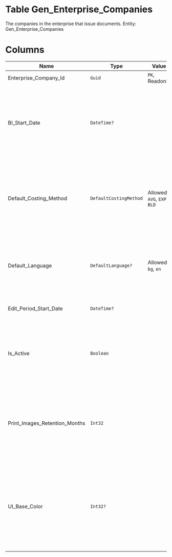 # Table Gen_Enterprise_Companies

The companies in the enterprise that issue documents. Entity: Gen_Enterprise_Companies

# Columns

| Name | Type | Value | Description |
| - | - | - | --- |
|Enterprise_Company_Id|`Guid`|`PK`, Readonly||
|BI_Start_Date|`DateTime?`||Defines the period for which BI extracts data. BI includes documents with "Document Date" greater than or equal to "BI Start Date". `Filter(eq)` `Introduced in version 18.2` |
|Default_Costing_Method|`DefaultCostingMethod`|Allowed: `AVG`, `EXP`, `BLD`|Default method for cost evaluation (if not specified in the product). Currently supported: EXP - Explicit lot specifying; AVG - Average cost. `Required` `Default("AVG")` |
|Default_Language|`DefaultLanguage?`|Allowed: `bg`, `en`|The default language for multi-language names in the definitions (like Customer_Name, Product_Name, ...). `Default("en")` |
|Edit_Period_Start_Date|`DateTime?`||Start date of the priod when the documents can be edited. |
|Is_Active|`Boolean`||Indicates whether the current Enterprise company  is active. `Required` `Default(true)` `Filter(multi eq)` `Introduced in version 20.1` |
|Print_Images_Retention_Months|`Int32`||A period of months for which the printed images of the documents will be kept. `Required` `Default(60)` `Filter(multi eq;ge;le)` `Introduced in version 20.1` |
|UI_Base_Color|`Int32?`||When not null, specifies the background color to use for visualization of the UI when the current enterprise company is selected. The color is in RGBA color format. `Introduced in version 18.2` |
